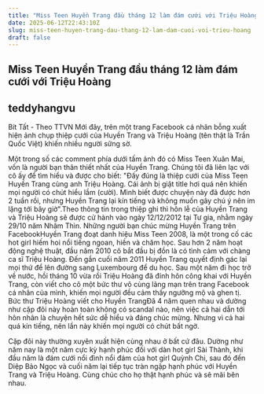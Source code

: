 ```yaml
---
title: "Miss Teen Huyền Trang đầu tháng 12 làm đám cưới với Triệu Hoàng"
date: 2025-06-12T22:43:10Z
slug: miss-teen-huyen-trang-dau-thang-12-lam-dam-cuoi-voi-trieu-hoang
draft: false
---
```


## Miss Teen Huyền Trang đầu tháng 12 làm đám cưới với Triệu Hoàng

## teddyhangvu

Bít Tất - Theo TTVN
Mới đây, trên một trang Facebook cá nhân bỗng xuất hiện ảnh chụp thiệp cưới của Huyền Trang và Triệu Hoàng (tên thật là Trần Quốc Việt) khiến nhiều người sững sờ.

Một trong số các comment phía dưới tấm ảnh đó có Miss Teen Xuân Mai, vốn là người bạn thân thiết nhất của Huyền Trang. Chúng tôi đã liên lạc với cô ấy để tìm hiểu và được cho biết: "Đấy đúng là thiệp cưới của Miss Teen Huyền Trang cùng anh Triệu Hoàng. Cái ảnh bị giật title hơi quá nên khiến mọi người có chút hiểu lầm (cười). Mình biết được chuyện này đã được hơn 2 tuần rồi, nhưng Huyền Trang lại kín tiếng và không muốn gây chú ý nên im lặng tới bây giờ".Theo thông tin trong thiệp ghi thì hôn lễ của Huyền Trang và Triệu Hoàng sẽ được cử hành vào ngày 12/12/2012 tại Tư gia, nhằm ngày 29/10 năm Nhâm Thìn.
Những người bạn chúc mừng Huyền Trang trên FacebookHuyền Trang đoạt danh hiệu Miss Teen 2008, là một trong cố các hot girl hiếm hoi nổi tiếng ngoan, hiền và chăm học. Sau hơn 2 năm hoạt động nghệ thuật, đầu năm 2010 cô bắt đầu bị đồn là có tình cảm với chàng ca sĩ Triệu Hoàng. Đến gần cuối năm 2011 Huyền Trang quyết định gác lại mọi thứ để lên đường sang Luxembourg để du học. Sau một năm đi học trở về nước, hồi tháng 10 vừa rồi Triệu Hoàng đã đính hôn công khai với Huyền Trang, còn viết cho cô một bức thư vô cùng lãng mạn trên trang Facebook cá nhân của mình, khiến mọi người đều cảm thấy ngưỡng mộ và ghen tị.
Bức thư Triệu Hoàng viết cho Huyền TrangĐã 4 năm quen nhau và dường như cặp đôi này hoàn toàn không có scandal nào, nên việc cả hai dẫn tới hôn nhân là chuyện hết sức dễ hiểu và đáng chúc mừng. Nhưng vì cả hai quá kín tiếng, nên lần này khiến mọi người có chút bất ngờ.


Cặp đôi này thường xuyên xuất hiện cùng nhau ở bất cứ đâu.
Dường như năm nay là một năm cực kỳ hạnh phúc đối với dàn hot girl Sài Thành, khi đầu năm là đám cưới nổi đình nổi đám của hot girl Quỳnh Chi, sau đó đến Diệp Bảo Ngọc và cuối năm lại tiếp tục tràn ngập hạnh phúc với Huyền Trang và Triệu Hoàng. Cùng chúc cho họ thật hạnh phúc và sẽ mãi bên nhau.